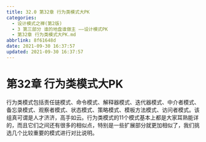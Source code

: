 ```yaml
---
title: 32.0 第32章 行为类模式大PK
categories:
  - 设计模式之禅(第2版)
  - 3 第三部分 谁的地盘谁做主 ——设计模式PK
  - 第32章 行为类模式大PK.md
abbrlink: 8f61648d
date: 2021-09-30 16:37:57
updated: 2021-09-30 16:37:57
---
```

# 第32章 行为类模式大PK
行为类模式包括责任链模式、命令模式、解释器模式、迭代器模式、中介者模式、备忘录模式、观察者模式、状态模式、策略模式、模板方法模式、访问者模式。该组真可谓是人才济济，高手如云。行为类模式的11个模式基本上都是大家耳熟能详的，而且它们之间还有很多的相似点，特别是一些扩展部分就更加相似了，我们挑选几个比较重要的模式进行对比说明。
